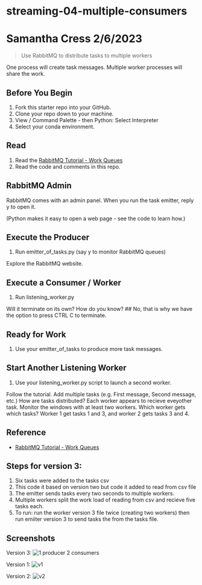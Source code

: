 # streaming-04-multiple-consumers
# Samantha Cress 2/6/2023

> Use RabbitMQ to distribute tasks to multiple workers

One process will create task messages. Multiple worker processes will share the work. 


## Before You Begin

1. Fork this starter repo into your GitHub.
1. Clone your repo down to your machine.
1. View / Command Palette - then Python: Select Interpreter
1. Select your conda environment. 

## Read

1. Read the [RabbitMQ Tutorial - Work Queues](https://www.rabbitmq.com/tutorials/tutorial-two-python.html)
1. Read the code and comments in this repo.

## RabbitMQ Admin 

RabbitMQ comes with an admin panel. When you run the task emitter, reply y to open it. 

(Python makes it easy to open a web page - see the code to learn how.)

## Execute the Producer

1. Run emitter_of_tasks.py (say y to monitor RabbitMQ queues)

Explore the RabbitMQ website.

## Execute a Consumer / Worker

1. Run listening_worker.py

Will it terminate on its own? How do you know? ## No, that is why we have the option to press CTRL C to terminate. 

## Ready for Work

1. Use your emitter_of_tasks to produce more task messages.

## Start Another Listening Worker 

1. Use your listening_worker.py script to launch a second worker. 

Follow the tutorial. 
Add multiple tasks (e.g. First message, Second message, etc.)
How are tasks distributed? Each worker appears to recieve eveyother task. 
Monitor the windows with at least two workers. 
Which worker gets which tasks? Worker 1 get tasks 1 and 3, and worker 2 gets tasks 3 and 4. 


## Reference

- [RabbitMQ Tutorial - Work Queues](https://www.rabbitmq.com/tutorials/tutorial-two-python.html)

## Steps for version 3:
1. Six tasks were added to the tasks csv
2. This code it based on version two but code it added to read from csv file 
3. The emitter sends tasks every two seconds to multiple workers. 
4. Multiple workers split the work load of reading from csv and recieve five tasks each. 
5. To run: run the worker version 3 file twice (creating two workers) then run emiiter version 3 to send tasks the from the tasks file. 

## Screenshots


Version 3:
![1 producer 2 consumers](https://user-images.githubusercontent.com/111606778/217388444-9ea52582-5538-4e47-8dbc-602d3634f4b7.png)

Version 1:
![v1](https://user-images.githubusercontent.com/111606778/217388520-b47a42ff-b92f-40f0-8f82-cd42694227c7.png)

Version 2: 
![v2](https://user-images.githubusercontent.com/111606778/217388554-37944642-cf2c-4398-86d2-302114fbc180.png)

